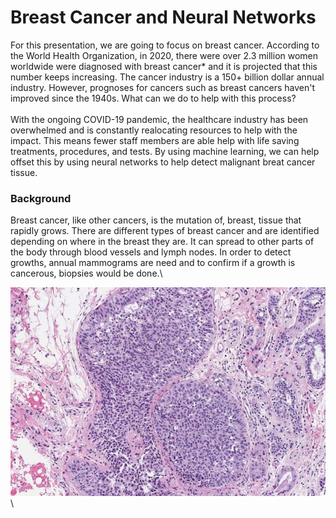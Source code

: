 # Breast Cancer and Neural Networks

For this presentation, we are going to focus on breast cancer. According to the World Health Organization, in 2020, there were over 2.3 million women worldwide were diagnosed with breast cancer* and it is projected that this number keeps increasing. The cancer industry is a 150+ billion dollar annual industry. However, prognoses for cancers such as breast cancers haven't improved since the 1940s. What can we do to help with this process?\
\
With the ongoing COVID-19 pandemic, the healthcare industry has been overwhelmed and is constantly realocating resources to help with the impact. This means fewer staff members are able help with life saving treatments, procedures, and tests. By using machine learning, we can help offset this by using neural networks to help detect malignant breat cancer tissue.

### Background

Breast cancer, like other cancers, is the mutation of, breast, tissue that rapidly grows. There are different types of breast cancer and are identified depending on where in the breast they are. It can spread to other parts of the body through blood vessels and lymph nodes. In order to detect growths, annual mammograms are need and to confirm if a growth is cancerous, biopsies would be done.\

![](Images/benign.jpg)\
